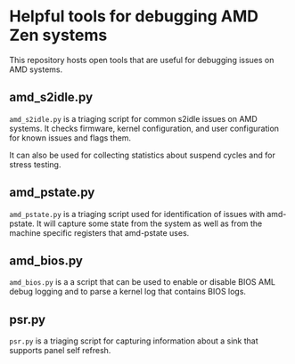 # Helpful tools for debugging AMD Zen systems

This repository hosts open tools that are useful for debugging issues on AMD systems.

## amd_s2idle.py

`amd_s2idle.py` is a triaging script for common s2idle issues on AMD systems.  It checks
firmware, kernel configuration, and user configuration for known issues and flags them.

It can also be used for collecting statistics about suspend cycles and for stress testing.

## amd_pstate.py

`amd_pstate.py` is a triaging script used for identification of issues with amd-pstate.
It will capture some state from the system as well as from the machine specific registers that
amd-pstate uses.

## amd_bios.py

`amd_bios.py` is a a script that can be used to enable or disable BIOS AML debug logging
and to parse a kernel log that contains BIOS logs.

## psr.py

`psr.py` is a triaging script for capturing information about a sink that supports panel self
refresh.
